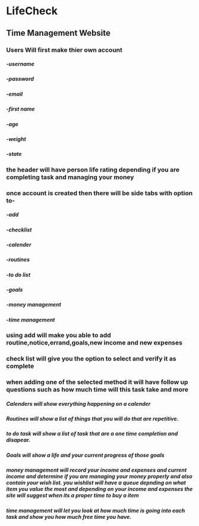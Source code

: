 # LifeCheck
## Time Management Website
### Users Will first make thier own account
##### -username
##### -password
##### -email
##### -first name
##### -age
##### -weight
##### -state
### the header will have person life rating depending if you are completing task and managing your money
### once account is created then there will be side tabs with option to-
##### -add
##### -checklist
##### -calender
##### -routines
##### -to do list
##### -goals
##### -money management
##### -time management

### using add will make you able to add routine,notice,errand,goals,new income and new expenses
### check list will give you the option to select and verify it as complete
### when adding one of the selected method it will have follow up questions such as how much time will this task take and more

##### Calenders will show everything happening on a calender

##### Routines will show a list of things that you will do that are repetitive.

##### to do task will show a list of task that are a one time completion and disapear.

##### Goals will show a life and your current progress of those goals

##### money management will record your income and expenses and current income and determine if you are managing your money properly and also contain your wish list. you wishlist will have a queue depnding on what item you value the most and depending on your income and expenses the site will suggest when its a proper time to buy a item

##### time management will let you look at how much time is going into each task and show you how much free time you have.

